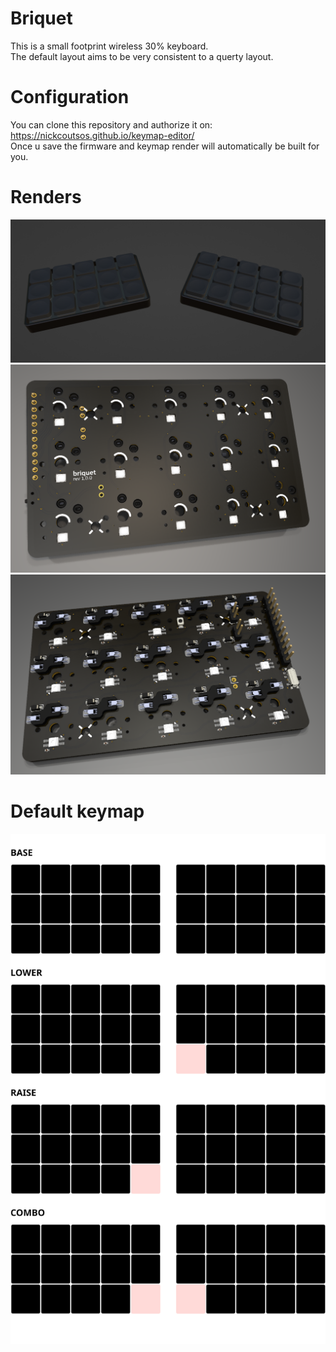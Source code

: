 # Briquet
This is a small footprint wireless 30% keyboard.  
The default layout aims to be very consistent to a querty layout.  

# Configuration
You can clone this repository and authorize it on:  
https://nickcoutsos.github.io/keymap-editor/  
Once u save the firmware and keymap render will automatically be built for you.  

# Renders
![keymap](./renders/full.png)
![keymap](./renders/top.png)
![keymap](./renders/bottom.png)


# Default keymap
![keymap](./renders/briquet.svg)
